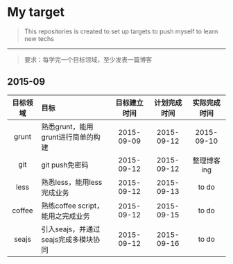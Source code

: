 # My target
> This repositories is created to set up targets to push myself to learn new techs

---

> 要求：每学完一个目标领域，至少发表一篇博客

## 2015-09
| 目标领域 | 目标 | 目标建立时间 | 计划完成时间 | 实际完成时间 |
|:-------:|:---- |:-------:|:----------:|:-----------:|
| grunt   |熟悉grunt，能用grunt进行简单的构建| 2015-09-09 | 2015-09-12 | 2015-09-10 |
| git     |git push免密码| 2015-09-12 | 2015-09-12 | 整理博客ing|
| less    |熟悉less，能用less完成业务| 2015-09-12| 2015-09-13| to do |
| coffee  | 熟练coffee script，能用之完成业务 | 2015-09-12 | 2015-09-15| to do |
| seajs   | 引入seajs，并通过seajs完成多模块协同 | 2015-09-12| 2015-09-16 | to do |
